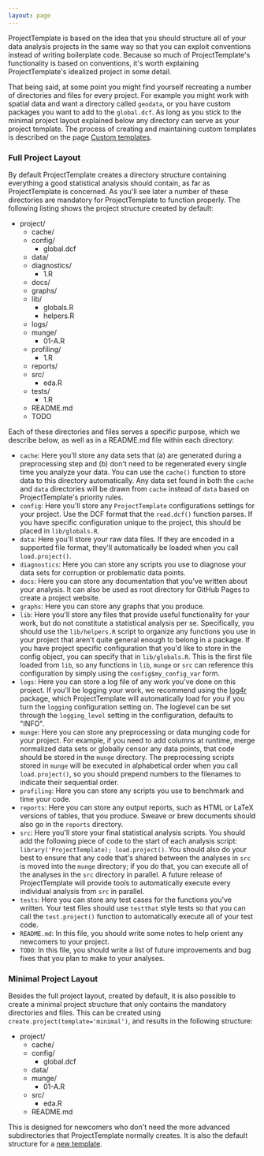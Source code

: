 ```yaml
---
layout: page
---
```

ProjectTemplate is based on the idea that you should structure all of your data analysis projects in the same way so
that you can exploit conventions instead of writing boilerplate code. Because so much of ProjectTemplate's functionality
is based on conventions, it's worth explaining ProjectTemplate's idealized project in some detail.

That being said, at some point you might find yourself recreating a number of directories and files for every project.
For example you might work with spatial data and want a directory called `geodata`, or you have custom packages you want
to add to the `global.dcf`. As long as you stick to the minimal project layout explained below any directory can serve
as your project template. The process of creating and maintaining custom templates is described on the page
[Custom templates](./custom_templates.html).

### Full Project Layout

By default ProjectTemplate creates a directory structure containing everything a good statistical analysis should
contain, as far as ProjectTemplate is concerned. As you'll see later a number of these directories are mandatory for
ProjectTemplate to function properly. The following listing shows the project structure created by default:

* project/
    * cache/
    * config/
        * global.dcf
    * data/
    * diagnostics/
        * 1.R
    * docs/
    * graphs/
    * lib/
        * globals.R
        * helpers.R
    * logs/
    * munge/
        * 01-A.R
    * profiling/
        * 1.R
    * reports/
    * src/
        * eda.R
    * tests/
        * 1.R
    * README.md
    * TODO

Each of these directories and files serves a specific purpose, which we describe below, as well as in a README.md file
within each directory:

* `cache`: Here you'll store any data sets that (a) are generated during a preprocessing step and (b) don't need to be
  regenerated every single time you analyze your data. You can use the `cache()` function to store data to this directory
  automatically. Any data set found in both the `cache` and `data` directories will be drawn from `cache` instead of `data`
  based on ProjectTemplate's priority rules.
* `config`: Here you'll store any `ProjectTemplate` configurations settings for your project. Use the DCF format that the
  `read.dcf()` function parses.  If you have specific configuration unique to the project, this should be placed in
  `lib/globals.R`.
* `data`: Here you'll store your raw data files. If they are encoded in a supported file format, they'll automatically be
  loaded when you call `load.project()`.
* `diagnostics`: Here you can store any scripts you use to diagnose your data sets for corruption or problematic data points.
* `docs`: Here you can store any documentation that you've written about your analysis. It can also be used as root
  directory for GitHub Pages to create a project website.
* `graphs`: Here you can store any graphs that you produce.
* `lib`: Here you'll store any files that provide useful functionality for your work, but do not constitute a statistical
  analysis per se. Specifically, you should use the `lib/helpers.R` script to organize any functions you use in your project
  that aren't quite general enough to belong in a package. If you have project specific configuration that you'd like to
  store in the config object, you can specify that in `lib/globals.R`.  This is the first file loaded from `lib`, so any
  functions in `lib`, `munge` or `src` can reference this configuration by simply using the `config$my_config_var` form.
* `logs`: Here you can store a log file of any work you've done on this project. If you'll be logging your work, we
  recommend using the [log4r](https://github.com/johnmyleswhite/log4r) package, which ProjectTemplate will automatically
  load for you if you turn the `logging` configuration setting on. The loglevel can be set through the `logging_level`
  setting in the configuration, defaults to "INFO".
* `munge`: Here you can store any preprocessing or data munging code for your project. For example, if you need to add
  columns at runtime, merge normalized data sets or globally censor any data points, that code should be stored in the
  `munge` directory. The preprocessing scripts stored in `munge` will be executed in alphabetical order when you call
  `load.project()`, so you should prepend numbers to the filenames to indicate their sequential order.
* `profiling`: Here you can store any scripts you use to benchmark and time your code.
* `reports`: Here you can store any output reports, such as HTML or LaTeX versions of tables, that you produce. Sweave or
  brew documents should also go in the `reports` directory.
* `src`: Here you'll store your final statistical analysis scripts. You should add the following piece of code to the start
  of each analysis script: `library('ProjectTemplate); load.project()`. You should also do your best to ensure that any
  code that's shared between the analyses in `src` is moved into the `munge` directory; if you do that, you can execute
  all of the analyses in the `src` directory in parallel. A future release of ProjectTemplate will provide tools to
  automatically execute every individual analysis from `src` in parallel.
* `tests`: Here you can store any test cases for the functions you've written. Your test files should use `testthat` style
  tests so that you can call the `test.project()` function to automatically execute all of your test code.
* `README.md`: In this file, you should write some notes to help orient any newcomers to your project.
* `TODO`: In this file, you should write a list of future improvements and bug fixes that you plan to make to your analyses.

### Minimal Project Layout

Besides the full project layout, created by default, it is also possible to create a minimal project structure that only
contains the mandatory directories and files. This can be created using `create.project(template='minimal')`, and results
in the following structure:

* project/
    * cache/
    * config/
        * global.dcf
    * data/
    * munge/
        * 01-A.R
    * src/
        * eda.R
    * README.md

This is designed for newcomers who don't need the more advanced subdirectories that ProjectTemplate normally creates. It
is also the default structure for a [new template](./custom_templates.html).
